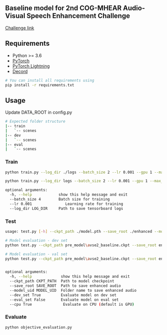 ## Baseline model for 2nd COG-MHEAR Audio-Visual Speech Enhancement Challenge

[Challenge link](https://challenge.cogmhear.org/)

## Requirements
* Python >= 3.6
* [PyTorch](https://pytorch.org/)
* [PyTorch Lightning](https://lightning.ai/docs/pytorch/latest/)
* [Decord](https://github.com/dmlc/decord)

```bash
# You can install all requirements using
pip install -r requirements.txt
```

## Usage
Update DATA_ROOT in config.py 
```bash
# Expected folder structure
|-- train
|   `-- scenes
|-- dev
|   `-- scenes
|-- eval
|   `-- scenes
```

### Train
```bash
python train.py --log_dir ./logs --batch_size 2 --lr 0.001 --gpu 1 --max_epochs 20

python train.py --log_dir logs --batch_size 2 --lr 0.001 --gpu 1 --max_epochs_no 50

optional arguments:
  -h, --help            show this help message and exit
  --batch_size 4        Batch size for training
  --lr 0.001               Learning rate for training
  --log_dir LOG_DIR     Path to save tensorboard logs
```

### Test
```bash
usage: test.py [-h] --ckpt_path ./model.pth --save_root ./enhanced --model_uid avse [--dev_set False] [--eval_set True] [--cpu True]

# Model evaluation - dev set
python test.py --ckpt_path pre_model\avse2_baseline.ckpt --save_root enhanced --model_uid avse --dev_set True --eval_set False --cpu False

# Model evaluation - val set
python test.py --ckpt_path pre_model\avse2_baseline.ckpt --save_root enhanced --model_uid avse --dev_set False --eval_set True --cpu False


optional arguments:
  -h, --help             show this help message and exit
  --ckpt_path CKPT_PATH  Path to model checkpoint
  --save_root SAVE_ROOT  Path to save enhanced audio
  --model_uid MODEL_UID  Folder name to save enhanced audio
  --dev_set True         Evaluate model on dev set
  --eval_set False       Evaluate model on eval set
  --cpu True              Evaluate on CPU (default is GPU)
```

### Evaluate
```bash  
python objective_evaluation.py
